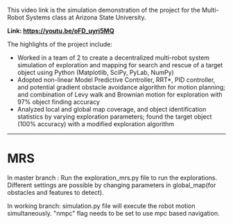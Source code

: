 This video link is the simulation demonstration of the project for the Multi-Robot Systems class at Arizona State University. 

**Link: https://youtu.be/oFD_uyri5MQ**

The highlights of the project include: 
- Worked in a team of 2 to create a decentralized multi-robot system simulation of exploration and mapping for search and rescue of a target object using Python (Matplotlib, SciPy, PyLab, NumPy)
- Adopted non-linear Model Predictive Controller, RRT*, PID controller, and potential gradient obstacle avoidance algorithm for motion planning; and combination of Levy walk and Brownian motion for exploration with 97% object finding accuracy
- Analyzed local and global map coverage, and object identification statistics by varying exploration parameters; found the target object (100% accuracy) with a modified exploration algorithm

---

# MRS

In master branch : Run the exploration_mrs.py file to run the explorations. Different settings are possible by changing parameters in global_map(for obstacles and features to detect).


In working branch: simulation.py  file will execute the robot motion simultaneously. "nmpc" flag needs to be set to use mpc based navigation.
